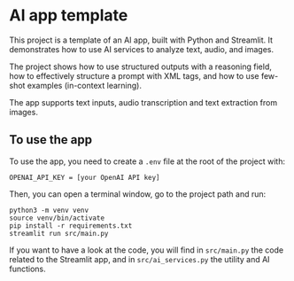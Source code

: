 # AI app template

This project is a template of an AI app, built with Python and Streamlit. It demonstrates how to use AI services to analyze text, audio, and images.

The project shows how to use structured outputs with a reasoning field, how to effectively structure a prompt with XML tags, and how to use few-shot examples (in-context learning).

The app supports text inputs, audio transcription and text extraction from images.

## To use the app

To use the app, you need to create a `.env` file at the root of the project with:
```
OPENAI_API_KEY = [your OpenAI API key]
```

Then, you can open a terminal window, go to the project path and run:
```
python3 -m venv venv
source venv/bin/activate
pip install -r requirements.txt
streamlit run src/main.py
```

If you want to have a look at the code, you will find in `src/main.py` the code related to the Streamlit app, and in `src/ai_services.py` the utility and AI functions.
